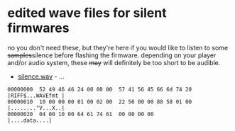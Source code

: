 # edited wave files for silent firmwares
no you don't need these, but they're here if you would like to listen to some ~~samples~~silence before flashing the firmware. depending on your player and/or audio system, these ~~may~~ will definitely be too short to be audible.
* [silence.wav](https://raw.github.com/prokrypt/campsnap-fun/main/fwhacks/silent/silence.wav) - ...
```
00000000  52 49 46 46 24 00 00 00  57 41 56 45 66 6d 74 20  |RIFF$...WAVEfmt |
00000010  10 00 00 00 01 00 02 00  22 56 00 00 88 58 01 00  |........"V...X..|
00000020  04 00 10 00 64 61 74 61  00 00 00 00              |....data....|
```
